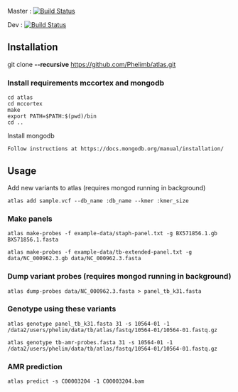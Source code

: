 Master : [![Build Status](https://travis-ci.com/Phelimb/atlas.svg?token=zS56Z2pmznVQKhUTxqcq&branch=master)](https://travis-ci.com/Phelimb/atlas)

Dev : [![Build Status](https://travis-ci.com/Phelimb/atlas.svg?token=zS56Z2pmznVQKhUTxqcq&branch=dev)](https://travis-ci.com/Phelimb/atlas)

## Installation

git clone **--recursive** https://github.com/Phelimb/atlas.git

### Install requirements mccortex and mongodb

	cd atlas
	cd mccortex
	make	
	export PATH=$PATH:$(pwd)/bin
	cd ..

Install mongodb

	Follow instructions at https://docs.mongodb.org/manual/installation/


## Usage

Add new variants to atlas (requires mongod running in background)

	atlas add sample.vcf --db_name :db_name --kmer :kmer_size

### Make panels

	atlas make-probes -f example-data/staph-panel.txt -g BX571856.1.gb BX571856.1.fasta

	atlas make-probes -f example-data/tb-extended-panel.txt -g data/NC_000962.3.gb data/NC_000962.3.fasta

### Dump variant probes (requires mongod running in background)

	atlas dump-probes data/NC_000962.3.fasta > panel_tb_k31.fasta

### Genotype using these variants

	atlas genotype panel_tb_k31.fasta 31 -s 10564-01 -1 /data2/users/phelim/data/tb/atlas/fastq/10564-01/10564-01.fastq.gz

	atlas genotype tb-amr-probes.fasta 31 -s 10564-01 -1 /data2/users/phelim/data/tb/atlas/fastq/10564-01/10564-01.fastq.gz

### AMR prediction

	atlas predict -s C00003204 -1 C00003204.bam



